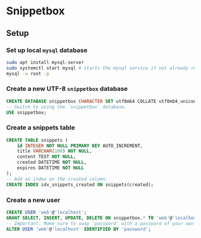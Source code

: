 # Snippetbox

## Setup

<!-- ### Styling -->
<!---->
<!-- ```bash -->
<!-- pnpm i -->
<!-- pnpm run build -->
<!-- ``` -->

### Set up local `mysql` database

```bash
sudo apt install mysql-server
sudo systemctl start mysql # starts the mysql service if not already running
mysql -u root -p
```

### Create a new UTF-8 `snippetbox` database

```sql
CREATE DATABASE snippetbox CHARACTER SET utf8mb4 COLLATE utf8mb4_unicode_ci;
-- Switch to using the `snippetbox` database.
USE snippetbox;
```

### Create a snippets table

```sql
CREATE TABLE snippets (
    id INTEGER NOT NULL PRIMARY KEY AUTO_INCREMENT,
    title VARCHAR(100) NOT NULL,
    content TEXT NOT NULL,
    created DATETIME NOT NULL,
    expires DATETIME NOT NULL
);
-- Add an index on the created column.
CREATE INDEX idx_snippets_created ON snippets(created);
```

### Create a new user

```sql
CREATE USER 'web'@'localhost';
GRANT SELECT, INSERT, UPDATE, DELETE ON snippetbox.* TO 'web'@'localhost';
-- Important: Make sure to swap 'password' with a password of your own choosing.
ALTER USER 'web'@'localhost' IDENTIFIED BY 'password';
```
